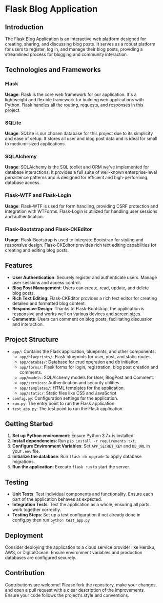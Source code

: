 # Flask Blog Application

## Introduction
The Flask Blog Application is an interactive web platform designed for creating, sharing, and discussing blog posts. It serves as a robust platform for users to register, log in, and manage their blog posts, providing a streamlined process for blogging and community interaction.

## Technologies and Frameworks

### Flask
**Usage**: Flask is the core web framework for our application. It's a lightweight and flexible framework for building web applications with Python. Flask handles all the routing, requests, and responses in this project.

### SQLite
**Usage**: SQLite is our chosen database for this project due to its simplicity and ease of setup. It stores all user and blog post data and is ideal for small to medium-sized applications.

### SQLAlchemy
**Usage**: SQLAlchemy is the SQL toolkit and ORM we've implemented for database interactions. It provides a full suite of well-known enterprise-level persistence patterns and is designed for efficient and high-performing database access.

### Flask-WTF and Flask-Login
**Usage**: Flask-WTF is used for form handling, providing CSRF protection and integration with WTForms. Flask-Login is utilized for handling user sessions and authentication.

### Flask-Bootstrap and Flask-CKEditor
**Usage**: Flask-Bootstrap is used to integrate Bootstrap for styling and responsive design. Flask-CKEditor provides rich text editing capabilities for creating and editing blog posts.

## Features

- **User Authentication**: Securely register and authenticate users. Manage user sessions and access control.
- **Blog Post Management**: Users can create, read, update, and delete blog posts.
- **Rich Text Editing**: Flask-CKEditor provides a rich text editor for creating detailed and formatted blog content.
- **Responsive Design**: Thanks to Flask-Bootstrap, the application is responsive and works well on various devices and screen sizes.
- **Comments**: Users can comment on blog posts, facilitating discussion and interaction.

## Project Structure

- `app/`: Contains the Flask application, blueprints, and other components.
  - `app/blueprints/`: Flask blueprints for user, post, and static routes.
  - `app/databas/`: Database for crud operation and db initiation.
  - `app/forms/`: Flask forms for login, registration, blog post creation and comments.
  - `app/models`: SQLAlchemy models for User, BlogPost and Comment.
  - `app/services`: Authentication and security utilities.
  - `app/templates/`: HTML templates for the application.
  - `app/static/`: Static files like CSS and JavaScript.
- `config.py`: Configuration settings for the application.
- `run.py`: The entry point to run the Flask application.
- `test_app.py`: The test point to run the Flask application.

## Getting Started

1. **Set up Python environment**: Ensure Python 3.7+ is installed.
2. **Install dependencies**: Run `pip install -r requirements.txt`.
3. **Configure Environment Variables**: Set `APP_SECRET_KEY` and `DB_URL` in your `.env` file.
4. **Initialize the database**: Run `flask db upgrade` to apply database migrations.
5. **Run the application**: Execute `flask run` to start the server.

## Testing

- **Unit Tests**: Test individual components and functionality. Ensure each part of the application behaves as expected.
- **Integration Tests**: Test the application as a whole, ensuring all parts work together correctly.
- **Testing Steps**: Set up a test configuration if not already done in config.py then run `python test_app.py`
## Deployment

Consider deploying the application to a cloud service provider like Heroku, AWS, or DigitalOcean. Ensure environment variables and production databases are configured securely.

## Contribution

Contributions are welcome! Please fork the repository, make your changes, and open a pull request with a clear description of the improvements. Ensure your code follows the project's style and conventions.

